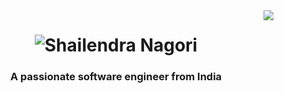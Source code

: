 <img align="right" src="https://visitor-badge.laobi.icu/badge?page_id=Shelunagori.Shelunagori&left_color=gold&right_color=black" />

<h1 align="center">
    <img src="https://readme-typing-svg.herokuapp.com?font=Fira+Code&pause=1000&color=F71F13&center=true&vCenter=true&random=false&width=435&lines=Hi+There!+%F0%9F%91%8B;I'm+Shailendra+Nagori" alt="Shailendra Nagori" />
</h1>

<h3 align="center">A passionate software engineer from India</h3>
